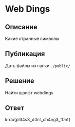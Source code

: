 # Web Dings

## Описание

Какие странные символы

## Публикация

Дать файлы из папки `./public/`

## Решение

Найти шрифт webdings

## Ответ

krdu{pl34s3_d0nt_ch4ng3_f0nt}